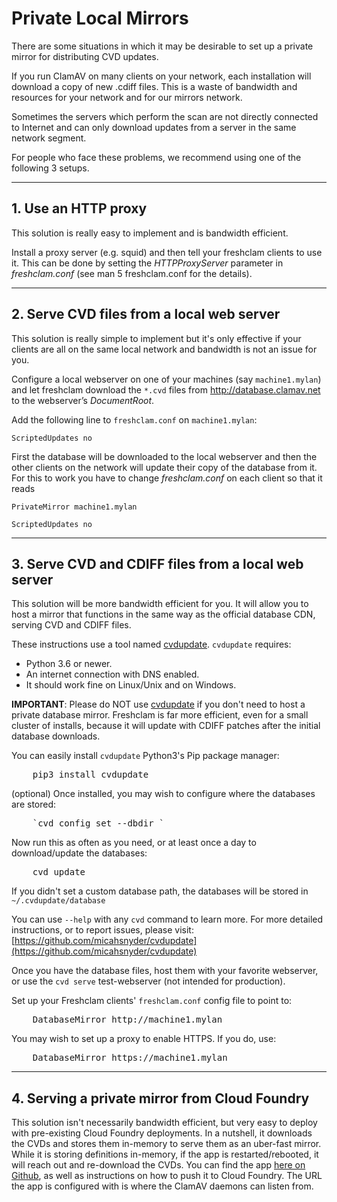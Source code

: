 # Private Local Mirrors

There are some situations in which it may be desirable to set up a private mirror for distributing CVD updates.

If you run ClamAV on many clients on your network, each installation will download a copy of new .cdiff files. This is a waste of bandwidth and resources for your network and for our mirrors network.

Sometimes the servers which perform the scan are not directly connected to Internet and can only download updates from a server in the same network segment.

For people who face these problems, we recommend using one of the following 3 setups.

---

## 1. Use an HTTP proxy

This solution is really easy to implement and is bandwidth efficient.

Install a proxy server (e.g. squid) and then tell your freshclam clients to use it. This can be done by setting the _HTTPProxyServer_ parameter in _freshclam.conf_ (see man 5 freshclam.conf for the details).

---

## 2. Serve CVD files from a local web server

This solution is really simple to implement but it's only effective if your clients are all on the same local network and bandwidth is not an issue for you.

Configure a local webserver on one of your machines (say `machine1.mylan`) and let freshclam download the `*.cvd` files from http://database.clamav.net to the webserver’s *DocumentRoot*.

Add the following line to `freshclam.conf` on `machine1.mylan`:

`ScriptedUpdates no`

First the database will be downloaded to the local webserver and then the other clients on the network will update their copy of the database from it. For this to work you have to change _freshclam.conf_ on each client so that it reads

`PrivateMirror machine1.mylan`

`ScriptedUpdates no`

---

## 3. Serve CVD and CDIFF files from a local web server

This solution will be more bandwidth efficient for you. It will allow you to host a mirror that functions in the same way as the official database CDN, serving CVD and CDIFF files.

These instructions use a tool named [cvdupdate](https://github.com/micahsnyder/cvdupdate). `cvdupdate` requires:
- Python 3.6 or newer.
- An internet connection with DNS enabled.
- It should work fine on Linux/Unix and on Windows.

**IMPORTANT**: Please do NOT use [cvdupdate](https://github.com/micahsnyder/cvdupdate) if you don't need to host a private database mirror. Freshclam is far more efficient, even for a small cluster of installs, because it will update with CDIFF patches after the initial database downloads.

You can easily install `cvdupdate` Python3's Pip package manager:

<pre>
    pip3 install cvdupdate
</pre>

(optional) Once installed, you may wish to configure where the databases are stored:

<pre>
    `cvd config set --dbdir <your www path>`
</pre>

Now run this as often as you need, or at least once a day to download/update the databases:

<pre>
    cvd update
</pre>

If you didn't set a custom database path, the databases will be stored in `~/.cvdupdate/database`

You can use `--help` with any `cvd` command to learn more. For more detailed instructions, or to report issues, please visit: [https://github.com/micahsnyder/cvdupdate](https://github.com/micahsnyder/cvdupdate)

Once you have the database files, host them with your favorite webserver, or use the `cvd serve` test-webserver (not intended for production).

Set up your Freshclam clients' `freshclam.conf` config file to point to:

<pre>
    DatabaseMirror http://machine1.mylan
</pre>

You may wish to set up a proxy to enable HTTPS.  If you do, use:

<pre>
    DatabaseMirror https://machine1.mylan
</pre>

---

## 4. Serving a private mirror from Cloud Foundry

This solution isn't necessarily bandwidth efficient, but very easy to deploy with pre-existing Cloud Foundry deployments. In a nutshell, it downloads the CVDs and stores them in-memory to serve them as an uber-fast mirror. While it is storing definitions in-memory, if the app is restarted/rebooted, it will reach out and re-download the CVDs. You can find the app [here on Github](https://github.com/mxplusb/clamav), as well as instructions on how to push it to Cloud Foundry. The URL the app is configured with is where the ClamAV daemons can listen from.
